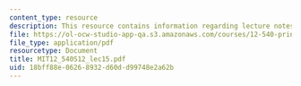```yaml
---
content_type: resource
description: This resource contains information regarding lecture notes
file: https://ol-ocw-studio-app-qa.s3.amazonaws.com/courses/12-540-principles-of-the-global-positioning-system-spring-2012/18bff88e06268932d60dd99748e2a62b_MIT12_540S12_lec15.pdf
file_type: application/pdf
resourcetype: Document
title: MIT12_540S12_lec15.pdf
uid: 18bff88e-0626-8932-d60d-d99748e2a62b
---
```

